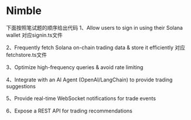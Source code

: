 # Nimble
下面按照笔试题的顺序给出代码
1、Allow users to sign in using their Solana wallet
对应signin.ts文件

2、Frequently fetch Solana on-chain trading data & store it efficiently
对应fetchstore.ts文件

3、Optimize high-frequency queries & avoid rate limiting


4、Integrate with an AI Agent (OpenAI/LangChain) to provide trading suggestions


5、Provide real-time WebSocket notifications for trade events


6、Expose a REST API for trading recommendations

